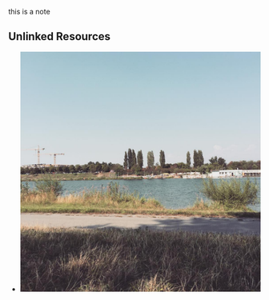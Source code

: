 this is a note

## Unlinked Resources

- ![1629964333125.746683646.jpg](./1629964333125.746683646.jpg)